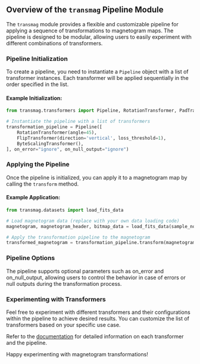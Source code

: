 ## Overview of the `transmag` Pipeline Module

The `transmag` module provides a flexible and customizable pipeline for applying a sequence of transformations to magnetogram maps. The pipeline is designed to be modular, allowing users to easily experiment with different combinations of transformers.

### Pipeline Initialization

To create a pipeline, you need to instantiate a `Pipeline` object with a list of transformer instances. Each transformer will be applied sequentially in the order specified in the list.

#### Example Initialization:

```python
from transmag.transformers import Pipeline, RotationTransformer, PadTransformer, ByteScalingTransformer, FlipTransformer

# Instantiate the pipeline with a list of transformers
transformation_pipeline = Pipeline([
    RotationTransformer(angle=45),
    FlipTransformer(direction='vertical', loss_threshold=1),
    ByteScalingTransformer(),
], on_error="ignore", on_null_output="ignore")
```

### Applying the Pipeline
Once the pipeline is initialized, you can apply it to a magnetogram map by calling the `transform` method.

#### Example Application:
```python
from transmag.datasets import load_fits_data

# Load magnetogram data (replace with your own data loading code)
magnetogram, magnetogram_header, bitmap_data = load_fits_data(sample_no=2)

# Apply the transformation pipeline to the magnetogram
transformed_magnetogram = transformation_pipeline.transform(magnetogram)
```

### Pipeline Options
The pipeline supports optional parameters such as on_error and on_null_output, allowing users to control the behavior in case of errors or null outputs during the transformation process.

### Experimenting with Transformers
Feel free to experiment with different transformers and their configurations within the pipeline to achieve desired results. You can customize the list of transformers based on your specific use case.

Refer to the [documentation](./TRANSFORMER.md) for detailed information on each transformer and the pipeline.

Happy experimenting with magnetogram transformations!